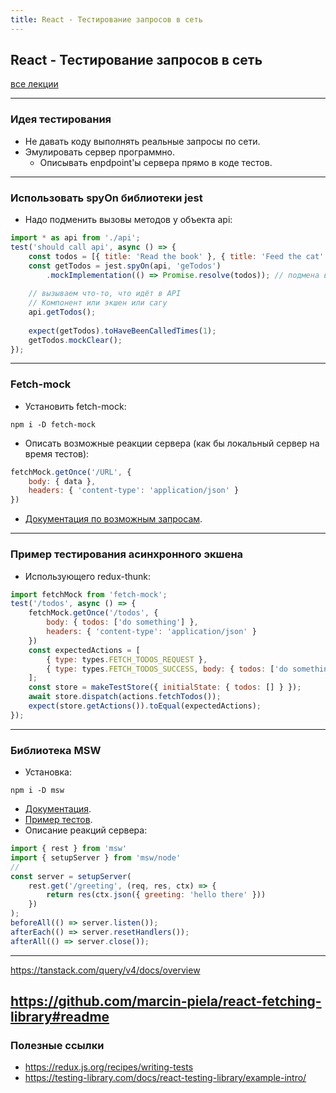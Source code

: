```yaml
---
title: React - Тестирование запросов в сеть
---
```


## React - Тестирование запросов в сеть

[все лекции](https://github.com/dmitryweiner/lectures/blob/main/README.md)

---

### Идея тестирования
* Не давать коду выполнять реальные запросы по сети.
* Эмулировать сервер программно.
  * Описывать enpdpoint'ы сервера прямо в коде тестов.

---

### Использовать spyOn библиотеки jest
* Надо подменить вызовы методов у объекта api:
```js
import * as api from './api';
test('should call api', async () => {
    const todos = [{ title: 'Read the book' }, { title: 'Feed the cat' }];
    const getTodos = jest.spyOn(api, 'geTodos')
        .mockImplementation(() => Promise.resolve(todos)); // подмена вызова
    
    // вызываем что-то, что идёт в API
    // Компонент или экшен или сагу
    api.getTodos();
    
    expect(getTodos).toHaveBeenCalledTimes(1);
    getTodos.mockClear();
});
```

---

### Fetch-mock
* Установить fetch-mock:
```shell
npm i -D fetch-mock
```
* Описать возможные реакции сервера (как бы локальный сервер на время тестов):
```js
fetchMock.getOnce('/URL', {
    body: { data },
    headers: { 'content-type': 'application/json' }
})
```
* [Документация по возможным запросам](http://www.wheresrhys.co.uk/fetch-mock/).

---

### Пример тестирования асинхронного экшена
* Использующего redux-thunk:
```js
import fetchMock from 'fetch-mock';
test('/todos', async () => {
    fetchMock.getOnce('/todos', {
        body: { todos: ['do something'] },
        headers: { 'content-type': 'application/json' }
    })
    const expectedActions = [
        { type: types.FETCH_TODOS_REQUEST },
        { type: types.FETCH_TODOS_SUCCESS, body: { todos: ['do something'] } }
    ];
    const store = makeTestStore({ initialState: { todos: [] } });
    await store.dispatch(actions.fetchTodos());
    expect(store.getActions()).toEqual(expectedActions);
});
```

---

### Библиотека MSW
* Установка:
```shell
npm i -D msw
```
* [Документация](https://mswjs.io/docs/).
* [Пример тестов](https://github.com/mswjs/examples/tree/master/examples/rest-react).
* Описание реакций сервера:
```js
import { rest } from 'msw'
import { setupServer } from 'msw/node'
//
const server = setupServer(
    rest.get('/greeting', (req, res, ctx) => {
        return res(ctx.json({ greeting: 'hello there' }))
    })
);
beforeAll(() => server.listen());
afterEach(() => server.resetHandlers());
afterAll(() => server.close());
```

---

https://tanstack.com/query/v4/docs/overview

https://github.com/marcin-piela/react-fetching-library#readme
---

### Полезные ссылки
* https://redux.js.org/recipes/writing-tests
* https://testing-library.com/docs/react-testing-library/example-intro/